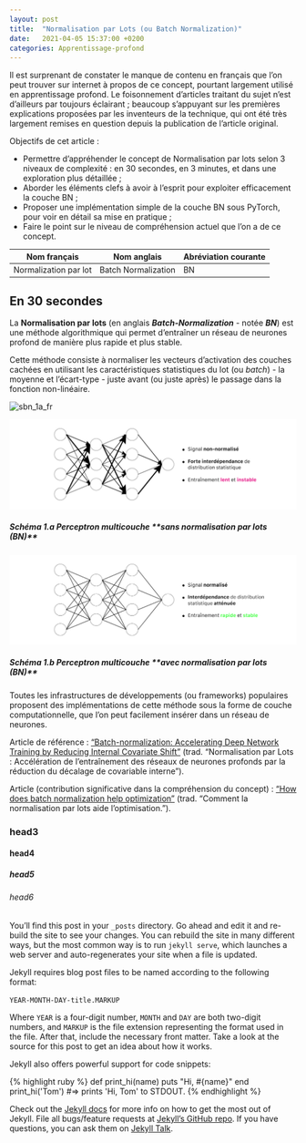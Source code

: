 ```yaml
---
layout: post
title:  "Normalisation par Lots (ou Batch Normalization)"
date:   2021-04-05 15:37:00 +0200
categories: Apprentissage-profond
---
```





Il est surprenant de constater le manque de contenu en français que l’on peut trouver sur internet à propos de ce concept, pourtant largement utilisé en apprentissage profond. Le foisonnement d’articles traitant du sujet n’est d’ailleurs par toujours éclairant ; beaucoup s’appuyant sur les premières explications proposées par les inventeurs de la technique, qui ont été très largement remises en question depuis la publication de l’article original.


Objectifs de cet article : 
- Permettre d’appréhender le concept de Normalisation par lots selon 3 niveaux de complexité :  en 30 secondes, en 3 minutes, et dans une exploration plus détaillée ;
- Aborder les éléments clefs à avoir à l’esprit pour exploiter efficacement la couche BN ;
- Proposer une implémentation simple de la couche BN sous PyTorch, pour voir en détail sa mise en pratique ;
- Faire le point sur le niveau de compréhension actuel que l’on a de ce concept.





| Nom français          | Nom anglais         | Abréviation courante |
|-----------------------|---------------------|----------------------|
| Normalization par lot | Batch Normalization | BN                   |






## En 30 secondes


La **Normalisation par lots** (en anglais ***Batch-Normalization*** - notée ***BN***) est une méthode algorithmique qui permet d’entraîner un réseau de neurones profond de manière plus rapide et plus stable. 

Cette méthode consiste à normaliser les vecteurs d’activation des couches cachées en utilisant les caractéristiques statistiques du lot (ou *batch*) - la moyenne et l’écart-type - juste avant (ou juste après) le passage dans la fonction non-linéaire.



![sbn_1a_fr]()
<p align="center">
  <img src="https://raw.githubusercontent.com/Johann-Huber/Johann-Huber.github.io/master/assets/sbn_1a_fr.jpg">
  <h5>Schéma 1.a Perceptron multicouche **sans normalisation par lots (BN)**</h5>
</p>

	
![sbn_1b_fr](https://raw.githubusercontent.com/Johann-Huber/Johann-Huber.github.io/master/assets/sbn_1b_fr.jpg)
<p align="center"><h5>Schéma 1.b Perceptron multicouche **avec normalisation par lots (BN)**</h5></p>

Toutes les infrastructures de développements (ou frameworks) populaires proposent des implémentations de cette méthode sous la forme de couche computationnelle, que l’on peut facilement insérer dans un réseau de neurones.






Article de référence : [“Batch-normalization: Accelerating Deep Network Training by Reducing Internal Covariate Shift”](url=https://arxiv.org/abs/1502.03167) (trad. “Normalisation par Lots : Accélération de l’entraînement des réseaux de neurones profonds par la réduction du décalage de covariable interne”).

Article (contribution significative dans la compréhension du concept) : [“How does batch normalization help optimization”](url=https://arxiv.org/pdf/1805.11604.pdf) (trad. “Comment la normalisation par lots aide l’optimisation.”).







### head3
#### head4
##### head5
###### head6




You’ll find this post in your `_posts` directory. Go ahead and edit it and re-build the site to see your changes. You can rebuild the site in many different ways, but the most common way is to run `jekyll serve`, which launches a web server and auto-regenerates your site when a file is updated.

Jekyll requires blog post files to be named according to the following format:

`YEAR-MONTH-DAY-title.MARKUP`

Where `YEAR` is a four-digit number, `MONTH` and `DAY` are both two-digit numbers, and `MARKUP` is the file extension representing the format used in the file. After that, include the necessary front matter. Take a look at the source for this post to get an idea about how it works.

Jekyll also offers powerful support for code snippets:

{% highlight ruby %}
def print_hi(name)
  puts "Hi, #{name}"
end
print_hi('Tom')
#=> prints 'Hi, Tom' to STDOUT.
{% endhighlight %}

Check out the [Jekyll docs][jekyll-docs] for more info on how to get the most out of Jekyll. File all bugs/feature requests at [Jekyll’s GitHub repo][jekyll-gh]. If you have questions, you can ask them on [Jekyll Talk][jekyll-talk].

[jekyll-docs]: https://jekyllrb.com/docs/home
[jekyll-gh]:   https://github.com/jekyll/jekyll
[jekyll-talk]: https://talk.jekyllrb.com/
